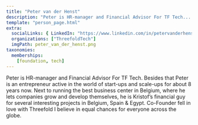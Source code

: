 ```yaml
---
title: "Peter van der Henst"
description: "Peter is HR-manager and Financial Advisor For TF Tech...."
template: "person_page.html"
extra:
  socialLinks: { LinkedIn: "https://www.linkedin.com/in/petervanderhenst/" }
  organizations: ["ThreefoldTech"]
  imgPath: peter_van_der_henst.png
taxonomies:
  memberships:
    [foundation, tech]
---
```


Peter is HR-manager and Financial Advisor For TF Tech. Besides that Peter is an entrepreneur active in the world of start-ups and scale-ups for about 8 years now. Next to running the best business center in Belgium, where he lets companies grow and develop themselves, he is Kristof’s financial guy for several interesting projects in Belgium, Spain & Egypt. Co-Founder fell in love with Threefold I believe in equal chances for everyone across the globe.
